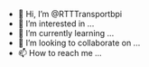 - 👋 Hi, I’m @RTTTransportbpi
- 👀 I’m interested in ...
- 🌱 I’m currently learning ...
- 💞️ I’m looking to collaborate on ...
- 📫 How to reach me ...

<!---
RTTTransportbpi/RTTTransportbpi is a ✨ special ✨ repository because its `README.md` (this file) appears on your GitHub profile.
You can click the Preview link to take a look at your changes.
--->
